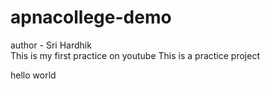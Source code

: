# apnacollege-demo
author - Sri Hardhik
<br>
This is my first practice on youtube
This is a practice project

hello world
